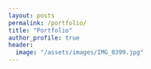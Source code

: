 ```yaml
---
layout: posts
permalink: /portfolio/
title: "Portfolio"
author_profile: true
header:
  image: "/assets/images/IMG_0399.jpg"
---
```

